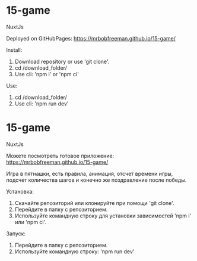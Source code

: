# 15-game

NuxtJs

Deployed on GitHubPages: https://mrbobfreeman.github.io/15-game/

Install:

1. Download repository or use 'git clone'.
2. cd /download_folder/
3. Use cli: 'npm i' or 'npm ci'

Use:

1. cd /download_folder/
2. Use cli: 'npm run dev'

# 15-game

NuxtJs

Можете посмотреть готовое приложение: https://mrbobfreeman.github.io/15-game/

Игра в пятнашки, есть правила, анимация, отсчет времени игры, подсчет количества шагов и конечно же поздравление после победы.

Установка:

1. Скачайте репозиторий или клонируйте при помощи 'git clone'.
2. Перейдите в папку с репозиторием.
3. Используйте командную строку для установки зависимостей 'npm i' или 'npm ci'.

Запуск:

1. Перейдите в папку с репозиторием.
2. Используйте командную строку: 'npm run dev'
